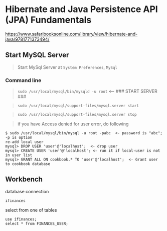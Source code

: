 # Hibernate and Java Persistence API (JPA) Fundamentals

https://www.safaribooksonline.com/library/view/hibernate-and-java/9781771373494/

## Start MySQL Server

> Start MySql Server at `System Preferences`, `MySql`

### Command line

> `sudo /usr/local/mysql/bin/mysqld -u root` <-- ### START SERVER ###

> `sudo /usr/local/mysql/support-files/mysql.server start`

> `sudo /usr/local/mysql/support-files/mysql.server stop`

> if you have Access denied for user error, do following

```
$ sudo /usr/local/mysql/bin/mysql -u root -pabc  <- password is "abc"; -p is option
re-add local user
mysql> DROP USER 'user'@'localhost';  <- drop user
mysql> CREATE USER 'user'@'localhost'; <- run it if local-user is not in user list
mysql> GRANT ALL ON cookbook.* TO 'user'@'localhost';  <- Grant user to cookbook database
```

## Workbench

database connection

```
ifinances
```

select from one of tables

```
use ifinances;
select * from FINANCES_USER;
```
